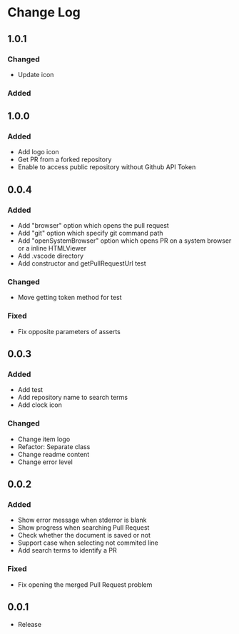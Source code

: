 # Change Log

## 1.0.1

### Changed
- Update icon

### Added

## 1.0.0

### Added
- Add logo icon
- Get PR from a forked repository
- Enable to access public repository without Github API Token

## 0.0.4

### Added
- Add "browser" option which opens the pull request 
- Add "git" option which specify git command path
- Add "openSystemBrowser" option which opens PR on a system browser or a inline HTMLViewer
- Add .vscode directory
- Add constructor and getPullRequestUrl test

### Changed
- Move getting token method for test

### Fixed
- Fix opposite parameters of asserts

## 0.0.3

### Added
- Add test
- Add repository name to search terms
- Add clock icon

### Changed
- Change item logo
- Refactor: Separate class
- Change readme content
- Change error level

## 0.0.2

### Added
- Show error message when stderror is blank
- Show progress when searching Pull Request
- Check whether the document is saved or not
- Support case when selecting not commited line
- Add search terms to identify a PR

### Fixed
- Fix opening the merged Pull Request problem

## 0.0.1
- Release
